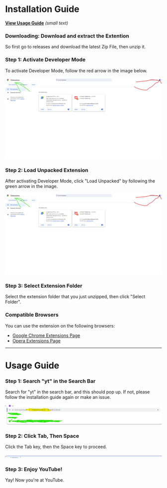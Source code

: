 # Installation Guide

[**View Usage Guide**](#usage-guide) *(small text)*

### Downloading: Download and extract the Extention

So first go to releases and download the latest Zip File, then unzip it.

### Step 1: Activate Developer Mode

To activate Developer Mode, follow the red arrow in the image below.

![Activate Developer Mode](extension.png)

### Step 2: Load Unpacked Extension

After activating Developer Mode, click "Load Unpacked" by following the green arrow in the image.

![Load Unpacked Extension](extension.png)

### Step 3: Select Extension Folder

Select the extension folder that you just unzipped, then click "Select Folder".

### Compatible Browsers

You can use the extension on the following browsers:
- [Google Chrome Extensions Page](chrome://extensions/)
- [Opera Extensions Page](opera://extensions/)

---

# Usage Guide

### Step 1: Search "yt" in the Search Bar

Search for "yt" in the search bar, and this should pop up. If not, please follow the installation guide again or make an issue.

![Search "yt"](highlight.png)

### Step 2: Click Tab, Then Space

Click the Tab key, then the Space key to proceed.

![Tab, Space](redirect.png)

### Step 3: Enjoy YouTube!

Yay! Now you're at YouTube.
